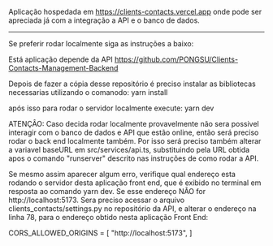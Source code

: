 Aplicação hospedada em https://clients-contacts.vercel.app
onde pode ser apreciada já com a integração a API e o banco de dados.




_________________________________________________________


Se preferir rodar localmente siga as instruções a baixo:

Está aplicação depende da API https://github.com/PONGSU/Clients-Contacts-Management-Backend

Depois de fazer a cópia desse repositório é preciso instalar as bibliotecas necessarias utilizando o comanodo:
yarn install

após isso para rodar o servidor localmente execute:
yarn dev


ATENÇÂO:
Caso decida rodar localmente provavelmente não sera possivel interagir com o banco de dados e API que estão online, então será preciso rodar o back end localmente também. Por isso será preciso também alterar a variavel baseURL em src/services/api.ts, substituindo pela URL obtida apos o comando "runserver" descrito nas instruções de como rodar a API.

Se mesmo assim aparecer algum erro, verifique qual endereço esta rodando o servidor desta aplicação front end, que é exibido no terminal em resposta ao comando yarn dev.
Se esse endereço NÃO for http://localhost:5173. Sera preciso acessar o arquivo clients_contacts/settings.py no repositório da API, e alterar o endereço na linha 78, para o endereço obtido nesta aplicação Front End:

 CORS_ALLOWED_ORIGINS = [
    "http://localhost:5173",
]
  
